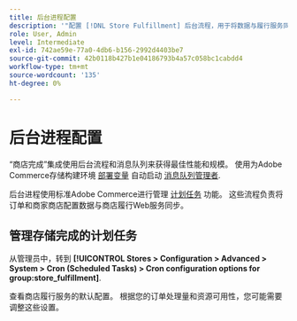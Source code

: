 ```yaml
---
title: 后台进程配置
description: '"配置 [!DNL Store Fulfillment] 后台流程，用于将数据与履行服务同步。”                   '
role: User, Admin
level: Intermediate
exl-id: 742ae59e-77a0-4db6-b156-2992d4403be7
source-git-commit: 42b0118b427b1e04186793b4a57c058bc1cabdd4
workflow-type: tm+mt
source-wordcount: '135'
ht-degree: 0%

---
```



# 后台进程配置

“商店完成”集成使用后台流程和消息队列来获得最佳性能和规模。 使用为Adobe Commerce存储构建环境 [部署变量](https://devdocs.magento.com/cloud/env/variables-deploy.html#cron_consumers_runner) 自动启动 [消息队列管理者](https://devdocs.magento.com/guides/v2.4/config-guide/mq/rabbitmq-overview.html).

后台进程使用标准Adobe Commerce进行管理 [计划任务](https://docs.magento.com/user-guide/system/cron.html) 功能。 这些流程负责将订单和商家商店配置数据与商店履行Web服务同步。

## 管理存储完成的计划任务

从管理员中，转到 **[!UICONTROL Stores > Configuration > Advanced > System > Cron (Scheduled Tasks) > Cron configuration options for group:store_fulfillment]**.

查看商店履行服务的默认配置。 根据您的订单处理量和资源可用性，您可能需要调整这些设置。
